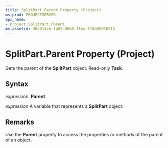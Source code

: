 ```yaml
---
title: SplitPart.Parent Property (Project)
ms.prod: PROJECTSERVER
api_name:
- Project.SplitPart.Parent
ms.assetid: 30e914cb-fa82-86b8-ffea-ff8a980765f2
---
```



# SplitPart.Parent Property (Project)

Gets the parent of the  **SplitPart** object. Read-only **Task**.


## Syntax

 _expression_. **Parent**

 _expression_ A variable that represents a **SplitPart** object.


## Remarks

Use the  **Parent** property to access the properties or methods of the parent of an object.


